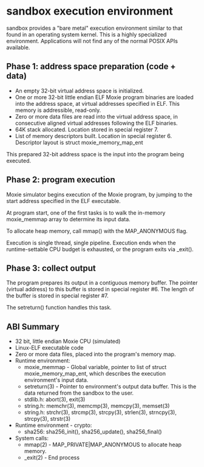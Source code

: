
sandbox execution environment
=============================

sandbox provides a "bare metal" execution environment similar to that
found in an operating system kernel.  This is a highly specialized
environment.  Applications will not find any of the normal POSIX APIs
available.


Phase 1: address space preparation (code + data)
----------------------------------------------------------------

* An empty 32-bit virtual address space is initialized.
* One or more 32-bit little endian ELF Moxie program binaries are
  loaded into the address space, at virtual addresses specified in ELF.
  This memory is addressible, read-only.
* Zero or more data files are read into the virtual address space,
  in consecutive aligned virtual addresses following the ELF binaries.
* 64K stack allocated. Location stored in special register 7.
* List of memory descriptors built. Location in special register 6.
  Descriptor layout is struct moxie_memory_map_ent

This prepared 32-bit address space is the input into the program being
executed.


Phase 2: program execution
--------------------------
Moxie simulator begins execution of the Moxie program, by jumping
to the start address specified in the ELF executable.

At program start, one of the first tasks is to walk the in-memory
moxie_memmap array to determine its input data.

To allocate heap memory, call mmap() with the MAP_ANONYMOUS flag.

Execution is single thread, single pipeline.  Execution ends when
the runtime-settable CPU budget is exhausted, or the program exits
via _exit().


Phase 3: collect output
-----------------------
The program prepares its output in a contiguous memory buffer.  The
pointer (virtual address) to this buffer is stored in special
register #6.  The length of the buffer is stored in special register #7.

The setreturn() function handles this task.


ABI Summary
-----------
* 32 bit, little endian Moxie CPU (simulated)
* Linux-ELF executable code
* Zero or more data files, placed into the program's memory map.
* Runtime environment:
	* moxie_memmap - Global variable, pointer to list of
	  struct moxie_memory_map_ent, which describes the
	  execution environment's input data.
	* setreturn(3) - Pointer to environment's output data buffer.
	  This is the data returned from the sandbox to the user.
	* stdlib.h: abort(3), exit(3)
	* string.h: memchr(3), memcmp(3), memcpy(3), memset(3)
	* string.h: strchr(3), strcmp(3), strcpy(3), strlen(3), strncpy(3), strcpy(3), strstr(3)
* Runtime environment - crypto:
	* sha256: sha256_init(), sha256_update(), sha256_final()
* System calls:
	* mmap(2) - MAP_PRIVATE|MAP_ANONYMOUS to allocate heap memory.
	* _exit(2) - End process

